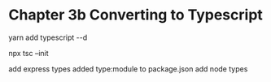 # **Chapter 3b Converting to Typescript**


yarn add typescript --d

npx tsc –init

add express types
added type:module to package.json
add node types